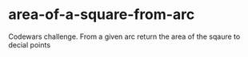 # area-of-a-square-from-arc
Codewars challenge. From a given arc return the area of the sqaure to decial points
